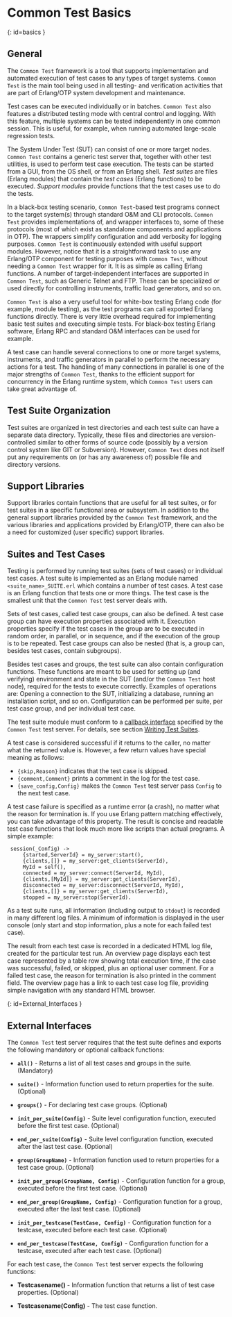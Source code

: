 # Common Test Basics

[](){: id=basics }
## General

The `Common Test` framework is a tool that supports implementation and automated execution of test cases to any types of target systems. `Common Test` is the main tool being used in all testing- and verification activities that are part of Erlang/OTP system development and maintenance.

Test cases can be executed individually or in batches. `Common Test` also features a distributed testing mode with central control and logging. With this feature, multiple systems can be tested independently in one common session. This is useful, for example, when running automated large-scale regression tests.

The System Under Test (SUT) can consist of one or more target nodes. `Common Test` contains a generic test server that, together with other test utilities, is used to perform test case execution. The tests can be started from a GUI, from the OS shell, or from an Erlang shell. *Test suites* are files (Erlang modules) that contain the *test cases* (Erlang functions) to be executed. *Support modules* provide functions that the test cases use to do the tests.

In a black-box testing scenario, `Common Test`\-based test programs connect to the target system(s) through standard O&M and CLI protocols. `Common Test` provides implementations of, and wrapper interfaces to, some of these protocols (most of which exist as standalone components and applications in OTP). The wrappers simplify configuration and add verbosity for logging purposes. `Common Test` is continuously extended with useful support modules. However, notice that it is a straightforward task to use any Erlang/OTP component for testing purposes with `Common Test`, without needing a `Common Test` wrapper for it. It is as simple as calling Erlang functions. A number of target-independent interfaces are supported in `Common Test`, such as Generic Telnet and FTP. These can be specialized or used directly for controlling instruments, traffic load generators, and so on.

`Common Test` is also a very useful tool for white-box testing Erlang code (for example, module testing), as the test programs can call exported Erlang functions directly. There is very little overhead required for implementing basic test suites and executing simple tests. For black-box testing Erlang software, Erlang RPC and standard O&M interfaces can be used for example.

A test case can handle several connections to one or more target systems, instruments, and traffic generators in parallel to perform the necessary actions for a test. The handling of many connections in parallel is one of the major strengths of `Common Test`, thanks to the efficient support for concurrency in the Erlang runtime system, which `Common Test` users can take great advantage of.

## Test Suite Organization

Test suites are organized in test directories and each test suite can have a separate data directory. Typically, these files and directories are version-controlled similar to other forms of source code (possibly by a version control system like GIT or Subversion). However, `Common Test` does not itself put any requirements on (or has any awareness of) possible file and directory versions.

## Support Libraries

Support libraries contain functions that are useful for all test suites, or for test suites in a specific functional area or subsystem. In addition to the general support libraries provided by the `Common Test` framework, and the various libraries and applications provided by Erlang/OTP, there can also be a need for customized (user specific) support libraries.

## Suites and Test Cases

Testing is performed by running test suites (sets of test cases) or individual test cases. A test suite is implemented as an Erlang module named `<suite_name>_SUITE.erl` which contains a number of test cases. A test case is an Erlang function that tests one or more things. The test case is the smallest unit that the `Common Test` test server deals with.

Sets of test cases, called test case groups, can also be defined. A test case group can have execution properties associated with it. Execution properties specify if the test cases in the group are to be executed in random order, in parallel, or in sequence, and if the execution of the group is to be repeated. Test case groups can also be nested (that is, a group can, besides test cases, contain subgroups).

Besides test cases and groups, the test suite can also contain configuration functions. These functions are meant to be used for setting up (and verifying) environment and state in the SUT (and/or the `Common Test` host node), required for the tests to execute correctly. Examples of operations are: Opening a connection to the SUT, initializing a database, running an installation script, and so on. Configuration can be performed per suite, per test case group, and per individual test case.

The test suite module must conform to a [callback interface](`m:ct_suite`) specified by the `Common Test` test server. For details, see section [Writing Test Suites](write_test_chapter.md#intro).

A test case is considered successful if it returns to the caller, no matter what the returned value is. However, a few return values have special meaning as follows:

* `{skip,Reason}` indicates that the test case is skipped.
* `{comment,Comment}` prints a comment in the log for the test case.
* `{save_config,Config}` makes the `Common Test` test server pass `Config` to the next test case.

A test case failure is specified as a runtime error (a crash), no matter what the reason for termination is. If you use Erlang pattern matching effectively, you can take advantage of this property. The result is concise and readable test case functions that look much more like scripts than actual programs. A simple example:

```text
 session(_Config) ->
     {started,ServerId} = my_server:start(),
     {clients,[]} = my_server:get_clients(ServerId),
     MyId = self(),
     connected = my_server:connect(ServerId, MyId),
     {clients,[MyId]} = my_server:get_clients(ServerId),
     disconnected = my_server:disconnect(ServerId, MyId),
     {clients,[]} = my_server:get_clients(ServerId),
     stopped = my_server:stop(ServerId).
```

As a test suite runs, all information (including output to `stdout`) is recorded in many different log files. A minimum of information is displayed in the user console (only start and stop information, plus a note for each failed test case).

The result from each test case is recorded in a dedicated HTML log file, created for the particular test run. An overview page displays each test case represented by a table row showing total execution time, if the case was successful, failed, or skipped, plus an optional user comment. For a failed test case, the reason for termination is also printed in the comment field. The overview page has a link to each test case log file, providing simple navigation with any standard HTML browser.

[](){: id=External_Interfaces }
## External Interfaces

The `Common Test` test server requires that the test suite defines and exports the following mandatory or optional callback functions:

* __`all()`__ - Returns a list of all test cases and groups in the suite. (Mandatory)

* __`suite()`__ - Information function used to return properties for the suite. (Optional)

* __`groups()`__ - For declaring test case groups. (Optional)

* __`init_per_suite(Config)`__ - Suite level configuration function, executed before the first test case. (Optional)

* __`end_per_suite(Config)`__ - Suite level configuration function, executed after the last test case. (Optional)

* __`group(GroupName)`__ - Information function used to return properties for a test case group. (Optional)

* __`init_per_group(GroupName, Config)`__ - Configuration function for a group, executed before the first test case. (Optional)

* __`end_per_group(GroupName, Config)`__ - Configuration function for a group, executed after the last test case. (Optional)

* __`init_per_testcase(TestCase, Config)`__ - Configuration function for a testcase, executed before each test case. (Optional)

* __`end_per_testcase(TestCase, Config)`__ - Configuration function for a testcase, executed after each test case. (Optional)

For each test case, the `Common Test` test server expects the following functions:

* __Testcasename()__ - Information function that returns a list of test case properties. (Optional)

* __Testcasename(Config)__ - The test case function.
